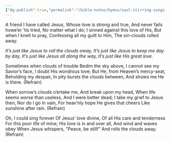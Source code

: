```yaml
---
{"dg-publish":true,"permalink":"/bible-notes/hymns/soul-stirring-songs-and-hymns/it-s-just-like-his-great-love/","title":"It's Just Like His Great Love"}
---
```



A friend I have called Jesus,
Whose love is strong and true,
And never fails howe’er ’tis tried,
No matter what I do;
I sinned against this love of His,
But when I knelt to pray,
Confessing all my guilt to Him,
The sin-clouds rolled away.

*It’s just like Jesus to roll the clouds away,
It’s just like Jesus to keep me day by day,
It’s just like Jesus all along the way,
It’s just like His great love.*

Sometimes when clouds of trouble
Bedim the sky above,
I cannot see my Savior’s face,
I doubt His wondrous love;
But He, from Heaven’s mercy-seat,
Beholding my despair,
In pity bursts the clouds between,
And shows me He is there. (Refrain)

When sorrow’s clouds o’ertake me,
And break upon my head,
When life seems worse than useless,
And I were better dead;
I take my grief to Jesus then,
Nor do I go in vain,
For heav’nly hope He gives that cheers
Like sunshine after rain. (Refrain)

Oh, I could sing forever
Of Jesus’ love divine,
Of all His care and tenderness
For this poor life of mine;
His love is in and over all,
And wind and waves obey
When Jesus whispers, “Peace, be still!”
And rolls the clouds away. (Refrain)